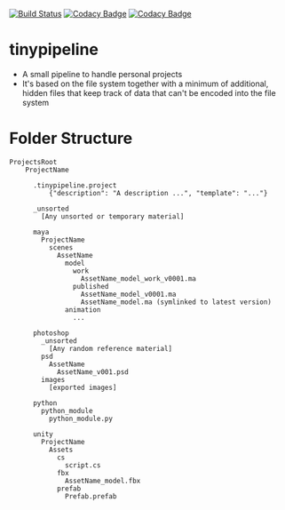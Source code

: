 [![Build Status](https://travis-ci.org/PaulSchweizer/tinypipeline.svg?branch=master)](https://travis-ci.org/PaulSchweizer/tinypipeline) [![Codacy Badge](https://api.codacy.com/project/badge/Grade/74303ae03455442ca6268a571ea824e8)](https://www.codacy.com/app/paulschweizer/tinypipeline?utm_source=github.com&amp;utm_medium=referral&amp;utm_content=PaulSchweizer/tinypipeline&amp;utm_campaign=Badge_Grade) [![Codacy Badge](https://api.codacy.com/project/badge/Coverage/74303ae03455442ca6268a571ea824e8)](https://www.codacy.com/app/paulschweizer/tinypipeline?utm_source=github.com&utm_medium=referral&utm_content=PaulSchweizer/tinypipeline&utm_campaign=Badge_Coverage)

# tinypipeline
- A small pipeline to handle personal projects
- It's based on the file system together with a minimum of additional, hidden files that keep track of data that can't be encoded into the file system

# Folder Structure
    ProjectsRoot
        ProjectName

          .tinypipeline.project
              {"description": "A description ...", "template": "..."}

          _unsorted
            [Any unsorted or temporary material]

          maya
            ProjectName
              scenes
                AssetName
                  model
                    work
                      AssetName_model_work_v0001.ma
                    published
                      AssetName_model_v0001.ma
                      AssetName_model.ma (symlinked to latest version)
                  animation
                    ...

          photoshop
            _unsorted
              [Any random reference material]
            psd
              AssetName
                AssetName_v001.psd
            images
              [exported images]

          python
            python_module
              python_module.py

          unity
            ProjectName
              Assets
                cs
                  script.cs
                fbx
                  AssetName_model.fbx
                prefab
                  Prefab.prefab
